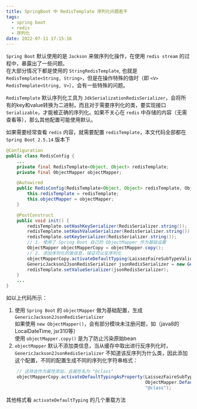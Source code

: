 ```yaml
---
title: SpringBoot 中 RedisTemplate 序列化问题若干
tags:
  - spring boot
  - redis
  - 序列化
date: 2022-07-11 17:15:16
---
```



`Spring Boot` 默认使用的是 `Jackson` 来做序列化操作，在使用 `redis stream` 的过程中，暴露出了一些问题。  
在大部分情况下都是使用的 `StringRedisTemplate`, 也就是 `RedisTemplate<String, String>`，但是在操作特殊的值时（即 `<V> RedisTemplate<String, V>`），会有一些特殊的问题。

`RedisTemplate` 默认序列化工具为 `JdkSerializationRedisSerializer`，会将所有的key和value转换为二进制，而且对于需要序列化的类，要实现接口 `Serializable`，才能被正确的序列化。如果不关心在 `redis` 中存储的内容（无需查看等），那么其他配置可能使用默认。

<!-- more -->
如果需要经常查看 `redis` 内容，就需要配置 `redisTemplate`，本文代码全部都在 `Spring Boot 2.5.14` 版本下
```java
@Configuration
public class RedisConfig {
    ...
    private final RedisTemplate<Object, Object> redisTemplate;
    private final ObjectMapper objectMapper;

    @Autowired
    public RedisConfig(RedisTemplate<Object, Object> redisTemplate, ObjectMapper objectMapper) {
        this.redisTemplate = redisTemplate;
        this.objectMapper = objectMapper;
    }

    @PostConstruct
    public void init() {
        redisTemplate.setHashKeySerializer(RedisSerializer.string());
        redisTemplate.setHashValueSerializer(RedisSerializer.string());
        redisTemplate.setKeySerializer(RedisSerializer.string());
        // 1. 使用了 Spring Boot 自己的 ObjectMapper 作为基础设置
        ObjectMapper objectMapperCopy = objectMapper.copy();
        // 2. 添加序列化的类信息，保证可以反序列化
        objectMapperCopy.activateDefaultTyping(LaissezFaireSubTypeValidator.instance, ObjectMapper.DefaultTyping.NON_FINAL);
        GenericJackson2JsonRedisSerializer jsonRedisSerializer = new GenericJackson2JsonRedisSerializer(objectMapperCopy);
        redisTemplate.setValueSerializer(jsonRedisSerializer);
    }
    ...
}
```
如以上代码所示：  
1. 使用 `Spring Boot` 的 `objectMapper` 做为基础配置，生成 `GenericJackson2JsonRedisSerializer`  
   如果使用 `new ObjectMapper()`，会有部分模块未注册问题，如（java8的LocalDateTime, jsr310等）  
   使用 `objectMapper.copy()` 是为了防止污染原始bean
2. `objectMapper` 默认不添加类信息，当从缓存中取出进行反序列化时，`GenericJackson2JsonRedisSerializer` 不知道该反序列为什么类，因此添加这个配置，不同的配置生成不同的序列化字符串格式：
```java
    // 这样会作为属性添加，且属性名为 "@class"
    objectMapperCopy.activateDefaultTypingAsProperty(LaissezFaireSubTypeValidator.instance,
                                                     ObjectMapper.DefaultTyping.NON_FINAL,
                                                     "@class");
```
其他格式看 `activateDefaultTyping` 的几个重载方法
